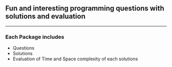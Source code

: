 <!DOCTYPE html>
<html>
<head>
<meta charset="UTF-8">
<title>Readme</title>
</head>

<body>
	<h2>Fun and interesting programming questions with solutions and evaluation</h2>
	<hr />
	<h3>Each Package includes</h3>
	<ul>
		<li>Questions</li>
		<li>Solutions</li>
		<li>Evaluation of Time and Space complexity of each solutions</li>
	</ul>
</body>
</html>

